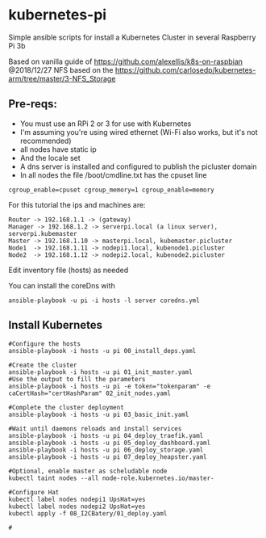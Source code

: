 # kubernetes-pi

Simple ansible scripts for install a Kubernetes Cluster in several Raspberry Pi 3b

Based on vanilla guide of https://github.com/alexellis/k8s-on-raspbian   @2018/12/27
NFS based on the https://github.com/carlosedp/kubernetes-arm/tree/master/3-NFS_Storage


## Pre-reqs:

* You must use an RPi 2 or 3 for use with Kubernetes
* I'm assuming you're using wired ethernet (Wi-Fi also works, but it's not recommended)
* all nodes have static ip
* And the locale set
* A dns server is installed and configured to publish the picluster domain
* In all nodes the file /boot/cmdline.txt has the cpuset line
```
cgroup_enable=cpuset cgroup_memory=1 cgroup_enable=memory
```

For this tutorial the ips and machines are:
```
Router -> 192.168.1.1 -> (gateway)
Manager -> 192.168.1.2 -> serverpi.local (a linux server), serverpi.kubemaster
Master -> 192.168.1.10 -> masterpi.local, kubemaster.picluster 
Node1  -> 192.168.1.11 -> nodepi1.local, kubenode1.picluster
Node2  -> 192.168.1.12 -> nodepi2.local, kubenode2.picluster
```
Edit inventory file (hosts) as needed

You can install the coreDns with
```
ansible-playbook -u pi -i hosts -l server coredns.yml
```
## Install Kubernetes
```
#Configure the hosts
ansible-playbook -i hosts -u pi 00_install_deps.yaml

#Create the cluster
ansible-playbook -i hosts -u pi 01_init_master.yaml
#Use the output to fill the parameters
ansible-playbook -i hosts -u pi -e token="tokenparam" -e caCertHash="certHashParam" 02_init_nodes.yaml 

#Complete the cluster deployment
ansible-playbook -i hosts -u pi 03_basic_init.yaml

#Wait until daemons reloads and install services
ansible-playbook -i hosts -u pi 04_deploy_traefik.yaml
ansible-playbook -i hosts -u pi 05_deploy_dashboard.yaml
ansible-playbook -i hosts -u pi 06_deploy_storage.yaml
ansible-playbook -i hosts -u pi 07_deploy_heapster.yaml

#Optional, enable master as scheludable node
kubectl taint nodes --all node-role.kubernetes.io/master-

#Configure Hat
kubectl label nodes nodepi1 UpsHat=yes
kubectl label nodes nodepi2 UpsHat=yes
kubectl apply -f 08_I2CBatery/01_deploy.yaml

#


```



